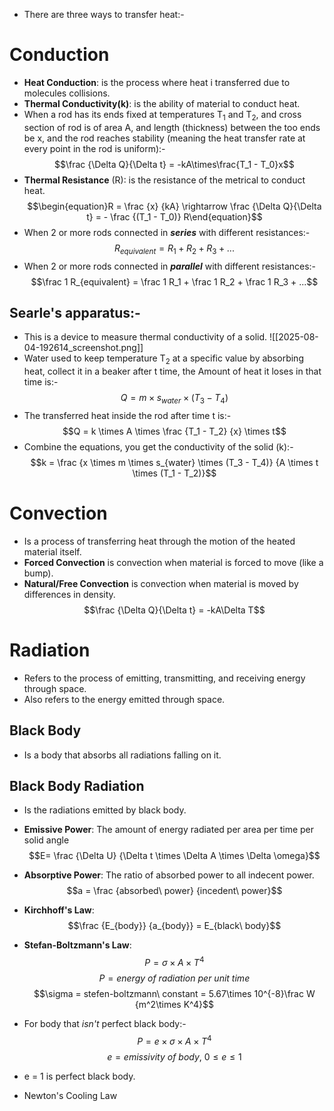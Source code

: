 - There are three ways to transfer heat:-
# Conduction

- **Heat Conduction**: is the process where heat i transferred due to molecules collisions.
- **Thermal Conductivity(k)**: is the ability of material to conduct heat.
- When a rod has its ends fixed at temperatures T<sub>1</sub> and T<sub>2</sub>, and cross section of rod is of area A, and length (thickness) between the too ends be x, and the rod reaches stability (meaning the heat transfer rate at every point in the rod is uniform):-
$$\frac {\Delta Q}{\Delta t} = -kA\times\frac{T_1 - T_0}x$$
- **Thermal Resistance** (R): is the resistance of the metrical to conduct heat.
$$\begin{equation}R = \frac {x} {kA} \rightarrow \frac {\Delta Q}{\Delta t} = - \frac {(T_1 - T_0)} R\end{equation}$$
- When 2 or more rods connected in ***series*** with different resistances:-
$$R_{equivalent} = R_1 + R_2 + R_3 + ...$$
- When 2 or more rods connected in ***parallel*** with different resistances:-
$$\frac 1 R_{equivalent} = \frac 1 R_1 + \frac 1 R_2 + \frac 1 R_3 + ...$$
## Searle's apparatus:-
- This is a device to measure thermal conductivity of a solid.
![[2025-08-04-192614_screenshot.png]]
- Water used to keep temperature T<sub>2</sub> at a specific value by absorbing heat, collect it in a beaker after t time, the Amount of heat it loses in that time is:-
$$Q = m \times s_{water} \times (T_3 - T_4)$$
- The transferred heat inside the rod after time t is:-
$$Q = k \times A \times \frac {T_1 - T_2} {x} \times t$$
- Combine the equations, you get the conductivity of the solid (k):-
$$k = \frac {x \times m \times s_{water} \times (T_3 - T_4)} {A \times t \times (T_1 - T_2)}$$

# Convection
- Is a process of transferring heat through the motion of the heated material itself.
- **Forced Convection** is convection when material is forced to move (like a bump).
- **Natural/Free Convection** is convection when material is moved by differences in density.
$$\frac {\Delta Q}{\Delta t} = -kA\Delta T$$
# Radiation
- Refers to the process of emitting, transmitting, and receiving energy through space.
- Also refers to the energy emitted through space.

## Black Body
- Is a body that absorbs all radiations falling on it.
## Black Body Radiation
- Is the radiations emitted by black body.
- **Emissive Power**: The amount of energy radiated per area per time per solid angle
$$E= \frac {\Delta U} {\Delta t \times \Delta A \times \Delta \omega}$$
- **Absorptive Power**: The ratio of absorbed power to all indecent power.
$$a = \frac {absorbed\ power} {incedent\ power}$$
- **Kirchhoff's Law**:
$$\frac {E_{body}} {a_{body}} = E_{black\ body}$$
- **Stefan-Boltzmann's Law**:
$$P = \sigma \times A \times T^4$$
$$P = energy\ of\ radiation\ per\ unit\ time$$
$$\sigma = stefen-boltzmann\ constant = 5.67\times 10^{-8}\frac W {m^2\times K^4}$$
- For body that *isn't* perfect black body:-
$$P = e \times \sigma \times A \times T^4$$
$$ e = emissivity\ of\ body,\ 0\le e \le 1$$
- e = 1 is perfect black body.

- Newton's Cooling Law